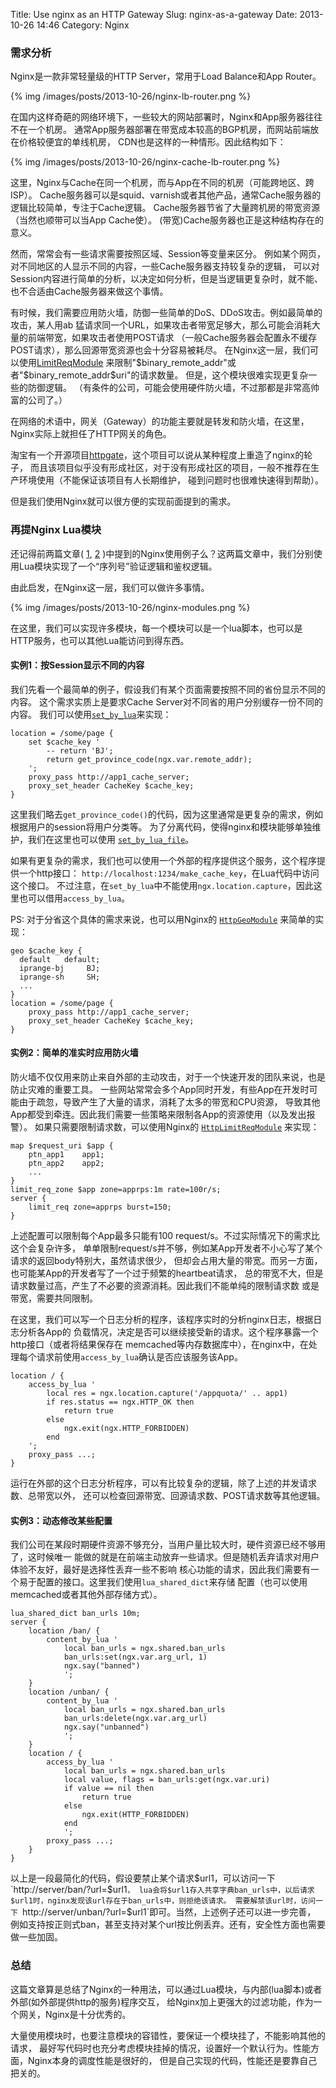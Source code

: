 Title: Use nginx as an HTTP Gateway
Slug: nginx-as-a-gateway
Date: 2013-10-26 14:46
Category: Nginx

### 需求分析

Nginx是一款非常轻量级的HTTP Server，常用于Load Balance和App Router。

{% img /images/posts/2013-10-26/nginx-lb-router.png %}

在国内这样奇葩的网络环境下，一些较大的网站部署时，Nginx和App服务器往往不在一个机房。
通常App服务器部署在带宽成本较高的BGP机房，而网站前端放在价格较便宜的单线机房，
CDN也是这样的一种情形。因此结构如下：

{% img /images/posts/2013-10-26/nginx-cache-lb-router.png %}

这里，Nginx与Cache在同一个机房，而与App在不同的机房（可能跨地区、跨ISP）。
Cache服务器可以是squid、varnish或者其他产品，通常Cache服务器的逻辑比较简单，专注于Cache逻辑。
Cache服务器节省了大量跨机房的带宽资源（当然也顺带可以当App Cache使）。
(带宽)Cache服务器也正是这种结构存在的意义。

然而，常常会有一些请求需要按照区域、Session等变量来区分。
例如某个网页，对不同地区的人显示不同的内容，一些Cache服务器支持较复杂的逻辑，
可以对Session内容进行简单的分析，以决定如何分析，但是当逻辑更复杂时，就不能、
也不合适由Cache服务器来做这个事情。

有时候，我们需要应用防火墙，防御一些简单的DoS、DDoS攻击。例如最简单的攻击，某人用ab
猛请求同一个URL，如果攻击者带宽足够大，那么可能会消耗大量的前端带宽，如果攻击者使用POST请求
（一般Cache服务器会配置永不缓存POST请求），那么回源带宽资源也会十分容易被耗尽。
在Nginx这一层，我们可以使用[LimitReqModule](http://nginx.org/en/docs/http/ngx_http_limit_req_module.html)
来限制"$binary_remote_addr"或者"$binary_remote_addr$uri"的请求数量。
但是，这个模块很难实现更复杂一些的防御逻辑。
（有条件的公司，可能会使用硬件防火墙，不过那都是非常高帅富的公司了。）

在网络的术语中，网关（Gateway）的功能主要就是转发和防火墙，在这里，Nginx实际上就担任了HTTP网关的角色。

淘宝有一个开源项目[httpgate](http://code.taobao.org/p/httpgate/)，这个项目可以说从某种程度上重造了nginx的轮子，
而且该项目似乎没有形成社区，对于没有形成社区的项目，一般不推荐在生产环境使用（不能保证该项目有人长期维护，
碰到问题时也很难快速得到帮助）。

但是我们使用Nginx就可以很方便的实现前面提到的需求。

### 再提Nginx Lua模块

还记得前两篇文章(
[1](|filename|2013-10-10-use-nginx-lua-module-to-prevent-hotlinking.md),
[2](|filename|2013-10-10-lua-ngx-location-capture-meets-fastcgi.md)
)中提到的Nginx使用例子么？这两篇文章中，我们分别使用Lua模块实现了一个“序列号”验证逻辑和鉴权逻辑。

由此启发，在Nginx这一层，我们可以做许多事情。

{% img /images/posts/2013-10-26/nginx-modules.png %}

在这里，我们可以实现许多模块，每一个模块可以是一个lua脚本，也可以是HTTP服务，也可以其他Lua能访问到得东西。

#### 实例1：按Session显示不同的内容

我们先看一个最简单的例子，假设我们有某个页面需要按照不同的省份显示不同的内容。
这个需求实质上是要求Cache Server对不同省的用户分别缓存一份不同的内容。
我们可以使用[`set_by_lua`](http://wiki.nginx.org/HttpLuaModule#set_by_lua)来实现：

```
location = /some/page {
    set $cache_key '
        -- return 'BJ';
        return get_province_code(ngx.var.remote_addr);
    ';
    proxy_pass http://app1_cache_server;
    proxy_set_header CacheKey $cache_key;
}
```

这里我们略去`get_province_code()`的代码，因为这里通常是更复杂的需求，例如根据用户的session将用户分类等。
为了分离代码，使得nginx和模块能够单独维护，我们在这里也可以使用
[`set_by_lua_file`](http://wiki.nginx.org/HttpLuaModule#set_by_lua_file)。

如果有更复杂的需求，我们也可以使用一个外部的程序提供这个服务，这个程序提供一个http接口：
`http://localhost:1234/make_cache_key`，在Lua代码中访问这个接口。
不过注意，在`set_by_lua`中不能使用`ngx.location.capture`，因此这里也可以借用`access_by_lua`。

PS: 对于分省这个具体的需求来说，也可以用Nginx的
[`HttpGeoModule`](http://nginx.org/en/docs/http/ngx_http_geo_module.html)
来简单的实现：

```
geo $cache_key {
  default   default;
  iprange-bj     BJ;
  iprange-sh     SH;
  ...
}
location = /some/page {
    proxy_pass http://app1_cache_server;
    proxy_set_header CacheKey $cache_key;
}
```

#### 实例2：简单的准实时应用防火墙

防火墙不仅仅用来防止来自外部的主动攻击，对于一个快速开发的团队来说，也是防止灾难的重要工具。
一些网站常常会多个App同时开发，有些App在开发时可能由于疏忽，导致产生了大量的请求，消耗了太多的带宽和CPU资源，
导致其他App都受到牵连。因此我们需要一些策略来限制各App的资源使用（以及发出报警）。
如果只需要限制请求数，可以使用Nginx的
[`HttpLimitReqModule`](http://nginx.org/en/docs/http/ngx_http_limit_req_module.html)
来实现：

```
map $request_uri $app {
    ptn_app1    app1;
    ptn_app2    app2;
    ...
}
limit_req_zone $app zone=apprps:1m rate=100r/s;
server {
    limit_req zone=apprps burst=150;
}
```

上述配置可以限制每个App最多只能有100 request/s。不过实际情况下的需求比这个会复杂许多，
单单限制request/s并不够，例如某App开发者不小心写了某个请求的返回body特别大，虽然请求很少，
但却会占用大量的带宽。而另一方面，也可能某App的开发者写了一个过于频繁的heartbeat请求，
总的带宽不大，但是请求数量过高，产生了不必要的资源消耗。因此我们不能单纯的限制请求数
或是带宽，需要共同限制。

在这里，我们可以写一个日志分析的程序，该程序实时的分析nginx日志，根据日志分析各App的
负载情况，决定是否可以继续接受新的请求。这个程序暴露一个http接口（或者将结果保存在
memcached等内存数据库中），在nginx中，在处理每个请求前使用`access_by_lua`确认是否应该服务该App。

```
location / {
    access_by_lua '
        local res = ngx.location.capture('/appquota/' .. app1)
        if res.status == ngx.HTTP_OK then
            return true
        else
            ngx.exit(ngx.HTTP_FORBIDDEN)
        end
    ';
    proxy_pass ...;
}
```

运行在外部的这个日志分析程序，可以有比较复杂的逻辑，除了上述的并发请求数、总带宽以外，
还可以检查回源带宽、回源请求数、POST请求数等其他逻辑。

#### 实例3：动态修改某些配置

我们公司在某段时期硬件资源不够充分，当用户量比较大时，硬件资源已经不够用了，这时候唯一
能做的就是在前端主动放弃一些请求。但是随机丢弃请求对用户体验不友好，最好是选择性丢弃一些不影响
核心功能的请求，因此我们需要有一个易于配置的接口。这里我们使用`lua_shared_dict`来存储
配置（也可以使用memcached或者其他外部存储方式）。

```
lua_shared_dict ban_urls 10m;
server {
    location /ban/ {
        content_by_lua '
            local ban_urls = ngx.shared.ban_urls
            ban_urls:set(ngx.var.arg_url, 1)
            ngx.say("banned")
            ';
    }
    location /unban/ {
        content_by_lua '
            local ban_urls = ngx.shared.ban_urls
            ban_urls:delete(ngx.var.arg_url)
            ngx.say("unbanned")
            ';
    }
    location / {
        access_by_lua '
            local ban_urls = ngx.shared.ban_urls
            local value, flags = ban_urls:get(ngx.var.uri)
            if value == nil then
                return true
            else
                ngx.exit(HTTP_FORBIDDEN)
            end
            ';
        proxy_pass ...;
    }
}
```

以上是一段最简化的代码，假设要禁止某个请求$url1，可以访问一下 `http://server/ban/?url=$url1`，
lua会将$url1存入共享字典ban_urls中，以后请求$url1时，nginx发现该url存在于ban_urls中，则拒绝该请求。
需要解禁该url时，访问一下 `http://server/unban/?url=$url1`即可。当然，上述例子还可以进一步完善，
例如支持按正则式ban，甚至支持对某个url按比例丢弃。还有，安全性方面也需要做一些加固。

### 总结

这篇文章算是总结了Nginx的一种用法，可以通过Lua模块，与内部(lua脚本)或者外部(如外部提供http的服务)程序交互，
给Nginx加上更强大的过滤功能，作为一个网关，Nginx是十分优秀的。

大量使用模块时，也要注意模块的容错性，要保证一个模块挂了，不能影响其他的请求，
最好写代码时也充分考虑模块挂掉的情况，设置好一个默认行为。性能方面，Nginx本身的调度性能是很好的，
但是自己实现的代码，性能还是要靠自己把关的。

